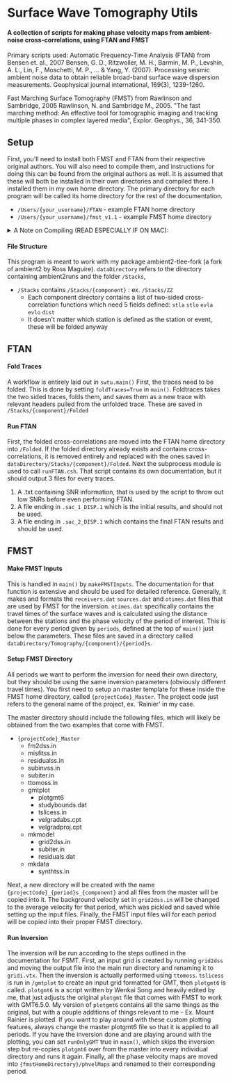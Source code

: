 # Surface Wave Tomography Utils
#### A collection of scripts for making phase velocity maps from ambient-noise cross-correlations, using FTAN and FMST

Primary scripts used:
Automatic Frequency-Time Analysis (FTAN) from Bensen et. al., 2007
Bensen, G. D., Ritzwoller, M. H., Barmin, M. P., Levshin, A. L., Lin, F., Moschetti, M. P., ... & Yang, Y. (2007). Processing seismic ambient noise data to obtain reliable broad-band surface wave dispersion measurements. Geophysical journal international, 169(3), 1239-1260.

Fast Marching Surface Tomography (FMST) from Rawlinson and Sambridge, 2005
Rawlinson, N. and Sambridge M., 2005. "The fast marching method: An effective tool for tomographic imaging and tracking multiple phases in complex layered media", Explor. Geophys., 36, 341-350.

## Setup
First, you'll need to install both FMST and FTAN from their respective original authors. You will also need to compile them, and instructions for doing this can be found from the original authors as well.
It is assumed that these will both be installed in their own directories and compiled there. I installed them in my own home directory. The primary directory for each program will be called its home directory for the rest of the documentation.
- `/Users/{your_username}/FTAN` - example FTAN home directory
- `/Users/{your_username}/fmst_v1.1` - example FMST home directory

<details>
<summary>A Note on Compiling (READ ESPECIALLY IF ON MAC): </summary>
- FMST is done entirely with fortran, and the compileall script it comes with defaults to the ifort compiler which works fine if you have it, but I would assume in this day and age most of us already have and use gfortran.
- The makefile in FTAN/bin defaults to using gfortran for its compiler so that likely does not need to be changed
- FTAN has some of its scripts done in C, and therefore a C compiler is needed, which defaults to gcc, which you should have if you have gfortran already
- A NOTE FOR MAC USERS:
  - MACs ship with the Clang compiler for C, and it force aliases the phrase "gcc" to call Clang.
  - Clang cannot interpret most of the flags for gcc that FTAN's makefile wants
  - If you change the compiler to gcc, that alias will force it to call Clang
    - As far as I know, this cannot be overwritten
  - To get around this, you have to set the compiler to the specific gcc version you have. For me, that is gcc-13.
  - MACs also do not have /usr/local/lib on the Path, and therefore the -l flag for loading libraries won't be able to find fftw3, a required input library
    - You can either add it to the path via ~/.bash_profile OR you can use the -L flag in the makefile in FTAN/bin to tell it to load libraries from that directory
</details>

#### File Structure
This program is meant to work with my package ambient2-tlee-fork (a fork of ambient2 by Ross Maguire).
`dataDirectory` refers to the directory containing ambient2runs and the folder `/Stacks`, 
- `/Stacks` contains `/Stacks/{component}` : ex. `/Stacks/ZZ`
  - Each component directory contains a list of two-sided cross-correlation functions which need 5 fields defined: `stla` `stlo` `evla` `evlo` `dist`
  - It doesn't matter which station is defined as the station or event, these will be folded anyway

## FTAN
#### Fold Traces
A workflow is entirely laid out in `swtu.main()`
First, the traces need to be folded. This is done by setting `foldTraces=True` in `main()`.
Foldtraces takes the two sided traces, folds them, and saves them as a new trace with relevant headers pulled from the unfolded trace. These are saved in `/Stacks/{component}/Folded`

#### Run FTAN
First, the folded cross-correlations are moved into the FTAN home directory into `/Folded`. If the folded directory already exists and contains cross-correlations, it is removed entirely and replaced with the ones saved in `dataDirectory/Stacks/{component}/Folded`. Next the subprocess module is used to call `runFTAN.csh`. That script contains its own documentation, but it should output 3 files for every traces.
1. A .txt containing SNR information, that is used by the script to throw out low SNRs before even performing FTAN.
2. A file ending in `.sac_1_DISP.1` which is the initial results, and should not be used.
3. A file ending in `.sac_2_DISP.1` which contains the final FTAN results and should be used.

## FMST
#### Make FMST Inputs
This is handled in `main()` by `makeFMSTInputs`. The documentation for that function is extensive and should be used for detailed reference. Generally, it makes and formats the `receivers.dat` `sources.dat` and `otimes.dat` files that are used by FMST for the inversion. `otimes.dat` specifically contains the travel times of the surface waves and is calculated using the distance between the stations and the phase velocity of the period of interest. 
This is done for every period given by `periods`, defined at the top of `main()` just below the parameters. These files are saved in a directory called `dataDirectory/Tomography/{component}/{period}s`.

#### Setup FMST Directory 
All periods we want to perform the inversion for need their own directory, but they should be using the same inversion parameters (obviously different travel times). You first need to setup an master template for these inside the FMST home directory, called `{projectCode}_Master`. The project code just refers to the general name of the project, ex. 'Rainier' in my case.

The master directory should include the following files, which will likely be obtained from the two examples that come with FMST.
- `{projectCode}_Master`
  - fm2dss.in
  - misfitss.in
  - residualss.in
  - subinvss.in
  - subiter.in
  - ttomoss.in
  - gmtplot
    - plotgmt6
    - studybounds.dat
    - tslicess.in
    - velgradabs.cpt
    - velgradproj.cpt
  - mkmodel
    - grid2dss.in
    - subiter.in
    - residuals.dat
  - mkdata
    - synthtss.in
   
Next, a new directory will be created with the name `{projectCode}_{period}s_{component}` and all files from the master will be copied into it. The background velocity set in `grid2dss.in` will be changed to the average velocity for that period, which was pickled and saved while setting up the input files. Finally, the FMST input files will for each period will be copied into their proper FMST directory.

#### Run Inversion
The inversion will be run according to the steps outlined in the documentation for FSMT. First, an input grid is created by running `grid2dss` and moving the output file into the main run directory and renaming it to `gridi.vtx`. Then the inversion is actually performed using `ttomoss`. `tslicess` is run in `/gmtplot` to create an input grid formatted for GMT, then `plotgmt6` is called. `plotgmt6` is a script written by Wenkai Song and heavily edited by me, that just adjusts the original `plotgmt` file that comes with FMST to work with GMT6.5.0. My version of `plotgmt6` contains all the same things as the original, but with a couple additions of things relevant to me - Ex. Mount Rainier is plotted. If you want to play around with these custom plotting features, always change the master plotgmt6 file so that it is applied to all periods.
If you have the inversion done and are playing around with the plotting, you can set `runOnlyGMT` true in `main()`, which skips the inversion step but re-copies `plotgmt6` over from the master into every individual directory and runs it again.
Finally, all the phase velocity maps are moved into `{fmstHomeDirectory}/phvelMaps` and renamed to their corresponding period.
